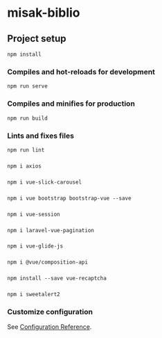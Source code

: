 # misak-biblio

## Project setup
```
npm install
```
### Compiles and hot-reloads for development
```
npm run serve
```
### Compiles and minifies for production
```
npm run build
```
### Lints and fixes files
```
npm run lint
```
### 
```
npm i axios
```
### 
```
npm i vue-slick-carousel
```
### 
```
npm i vue bootstrap bootstrap-vue --save
```
### 
```
npm i vue-session
```
### 
```
npm i laravel-vue-pagination
```
### 
```
npm i vue-glide-js
```
### 
```
npm i @vue/composition-api
```
### 
```
npm install --save vue-recaptcha
```
### 
```
npm i sweetalert2
```


### Customize configuration
See [Configuration Reference](https://cli.vuejs.org/config/).

